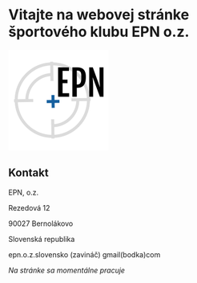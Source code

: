 <html>
<head>
<meta http-equiv="content-type" content="text/html; charset=utf-8">
</head>
<body>
<h1>Vitajte na webovej stránke športového klubu EPN o.z.</h1>
<p><img alt="EPN_logo" src="./EPN_logo2.png"></p>
<h2>Kontakt</h2>
<p>EPN, o.z.</p>
<p>Rezedová 12</p>
<p>90027 Bernolákovo</p>
<p>Slovenská republika</p>
<p>epn.o.z.slovensko (zavináč) gmail(bodka)com</p>
  
<p><em>Na stránke sa momentálne pracuje
</em></p>
</body>
</html>
